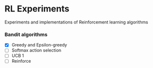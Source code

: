 # RL Experiments

Experiments and implementations of Reinforcement learning algorithms

### Bandit algorithms
- [x] Greedy and Epsilon-greedy
- [ ] Softmax action selection
- [ ] UCB 1
- [ ] Reinforce

